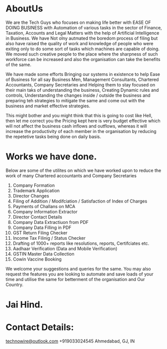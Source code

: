 # AboutUs
We are the Tech Guys who focuses on making life better with EASE OF DOING BUSINESS with Automation of various tasks in the sector of Finance, Taxation, Accounts and Legal Matters with the help of Artificial Intelligence in Business. We have Not olny autmated the boredom process of filing but also have raised the quality of work and knowledge of people who were exiting only to do some sort of tasks which machines are capable of doing. We moved such creative people to the place where the sharpness of such workforce can be increased and also the organisation can take the benefits of the same.

We have made some efforts Bringing our systems in existence to help Ease of Business for all say Business Men, Management Consultants, Chartered Accountants, Company Secretaries and Helping them to stay focused on their main taks of understanding the business, Creating Dynamic rules and controls, Understanding the changes inside / outside the business and preparing teh strategies to mitigate the same and come out with the business and market effective strategies.

This might bother and you might think that this is going to cost like Hell, then let me correct you the Pricing kept here is very budget effective which will not affect the business cash inflows and outflows, whereas it will increase the productivity of each member in the organisation by reducing the repetetive tasks being done on daily basis.

# Works we have done.
Below are some of the utilites on which we have worked upon to reduce the work of many Chartered accountants and Company Secretaries
1. Company Formation
2. Trademark Application
3. Director Changes
4. Filing of Addition / Modifciation / Satisfaction of Index of Charges 
5. Payments of Challans on MCA
6. Company Information Extractor
7. Director Contact Details
8. Company Data Extractiuon from PDF
9. Company Data Filling in PDF
10. GST Return Filing Checker
11. Income Tax Filinig / Status Checker
12. Drafting of 1000+ reports like resolutions, reports, Certifciates etc.
13. Aadhaar Verification (Data and Mobile Verification)
14. GSTIN Master Data Collection
15. Cowin Vaccine Booking 

We welcome your suggestions and queries for the same. You may also request the features you are looking to automate and save loads of your time and utilise the same for betterment of the organisation and Our Country. 

# Jai Hind.

# Contact Details: 
technowire@outlook.com
+919033024545
Ahmedabad, GJ, IN
